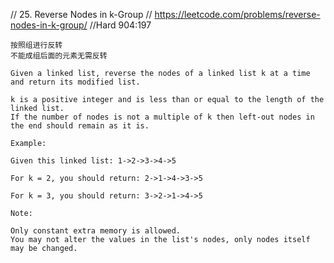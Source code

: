 // 25. Reverse Nodes in k-Group
// https://leetcode.com/problems/reverse-nodes-in-k-group/
//Hard  904:197

```
按照组进行反转
不能成组后面的元素无需反转

Given a linked list, reverse the nodes of a linked list k at a time and return its modified list.

k is a positive integer and is less than or equal to the length of the linked list.
If the number of nodes is not a multiple of k then left-out nodes in the end should remain as it is.

Example:

Given this linked list: 1->2->3->4->5

For k = 2, you should return: 2->1->4->3->5

For k = 3, you should return: 3->2->1->4->5

Note:

Only constant extra memory is allowed.
You may not alter the values in the list's nodes, only nodes itself may be changed.
```
